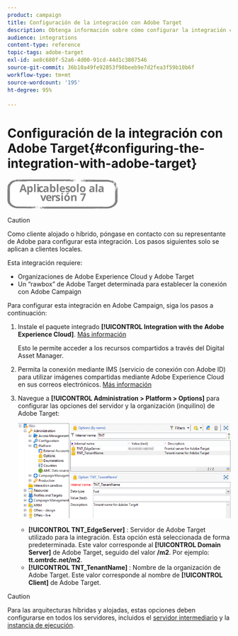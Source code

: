 ```yaml
---
product: campaign
title: Configuración de la integración con Adobe Target
description: Obtenga información sobre cómo configurar la integración con Adobe Target
audience: integrations
content-type: reference
topic-tags: adobe-target
exl-id: ae8c680f-52a6-4d00-91cd-44d1c3807546
source-git-commit: 36b10a49fe92853f98beeb9e7d2fea3f59b10b6f
workflow-type: tm+mt
source-wordcount: '195'
ht-degree: 95%

---
```


# Configuración de la integración con Adobe Target{#configuring-the-integration-with-adobe-target}

![](../../assets/v7-only.svg)


>[!CAUTION]
>
> Como cliente alojado o híbrido, póngase en contacto con su representante de Adobe para configurar esta integración. Los pasos siguientes solo se aplican a clientes locales.

Esta integración requiere:

* Organizaciones de Adobe Experience Cloud y Adobe Target
* Un “rawbox” de Adobe Target determinada para establecer la conexión con Adobe Campaign

Para configurar esta integración en Adobe Campaign, siga los pasos a continuación:

1. Instale el paquete integrado **[!UICONTROL Integration with the Adobe Experience Cloud]**. [Más información](../../platform/using/working-with-data-packages.md#importing-packages)

   Esto le permite acceder a los recursos compartidos a través del Digital Asset Manager.

1. Permita la conexión mediante IMS (servicio de conexión con Adobe ID) para utilizar imágenes compartidas mediante Adobe Experience Cloud en sus correos electrónicos. [Más información](../../integrations/using/about-adobe-id.md)
1. Navegue a **[!UICONTROL Administration > Platform > Options]** para configurar las opciones del servidor y la organización (inquilino) de Adobe Target:

   ![](assets/tar_options.png)

   * **[!UICONTROL TNT_EdgeServer]** : Servidor de Adobe Target utilizado para la integración. Esta opción está seleccionada de forma predeterminada. Este valor corresponde al **[!UICONTROL Domain Server]** de Adobe Target, seguido del valor **/m2**. Por ejemplo: **tt.omtrdc.net/m2**.
   * **[!UICONTROL TNT_TenantName]** : Nombre de la organización de Adobe Target. Este valor corresponde al nombre de **[!UICONTROL Client]** de Adobe Target.


>[!CAUTION]
>
>Para las arquitecturas híbridas y alojadas, estas opciones deben configurarse en todos los servidores, incluidos el [servidor intermediario](../../installation/using/mid-sourcing-server.md) y la [instancia de ejecución](../../message-center/using/configuring-instances.md#execution-instance).